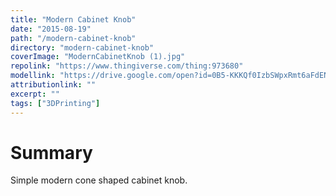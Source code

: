 ```yaml
---
title: "Modern Cabinet Knob"
date: "2015-08-19"
path: "/modern-cabinet-knob"
directory: "modern-cabinet-knob"
coverImage: "ModernCabinetKnob (1).jpg"
repolink: "https://www.thingiverse.com/thing:973680"
modellink: "https://drive.google.com/open?id=0B5-KKKQf0IzbSWpxRmt6aFdENnc"
attributionlink: ""
excerpt: ""
tags: ["3DPrinting"]
---
```


# Summary

Simple modern cone shaped cabinet knob.
